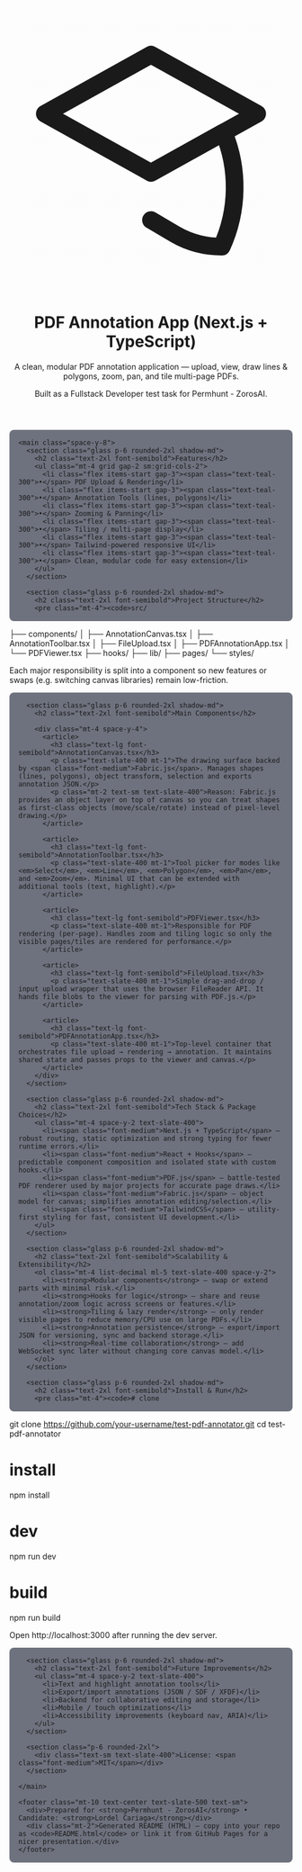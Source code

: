 <!doctype html>
<html lang="en">
<head>
  <meta charset="utf-8" />
  <meta name="viewport" content="width=device-width,initial-scale=1" />
  <title>PDF Annotation App — README</title>
  <script src="https://cdn.tailwindcss.com"></script>
  <style>
    /* small tweaks for code blocks and layout */
    pre { background: rgba(15,23,42,0.6); padding: 1rem; border-radius: .5rem; overflow:auto; }
    .glass { background: linear-gradient(180deg, rgba(255,255,255,0.04), rgba(255,255,255,0.02)); backdrop-filter: blur(6px); }
    .badge { background: linear-gradient(90deg,#06b6d4,#7c3aed); -webkit-background-clip: text; color: transparent; }
  </style>
</head>
<body class="bg-slate-900 text-slate-100 leading-relaxed antialiased">
  <div class="max-w-5xl mx-auto p-8">
    <header class="flex items-start gap-6 mb-8">
      <div class="w-16 h-16 rounded-2xl glass flex items-center justify-center shadow-lg">
        <svg xmlns="http://www.w3.org/2000/svg" class="w-10 h-10 text-white/90" fill="none" viewBox="0 0 24 24" stroke="currentColor">
          <path stroke-linecap="round" stroke-linejoin="round" stroke-width="1.5" d="M12 14l9-5-9-5-9 5 9 5z" />
          <path stroke-linecap="round" stroke-linejoin="round" stroke-width="1.5" d="M12 14l6.16-3.422A12.083 12.083 0 0118 20.25C16.59 20.25 15.25 19.89 14.09 19.23L12 18" />
        </svg>
      </div>
      <div>
        <h1 class="text-3xl font-extrabold">PDF Annotation App <span class="text-slate-400 text-lg font-medium">(Next.js + TypeScript)</span></h1>
        <p class="mt-2 text-slate-400">A clean, modular PDF annotation application — upload, view, draw lines & polygons, zoom, pan, and tile multi-page PDFs.</p>
        <p class="mt-3 text-sm text-slate-400">Built as a Fullstack Developer test task for <span class="font-medium">Permhunt - ZorosAI</span>.</p>
      </div>
    </header>

    <main class="space-y-8">
      <section class="glass p-6 rounded-2xl shadow-md">
        <h2 class="text-2xl font-semibold">Features</h2>
        <ul class="mt-4 grid gap-2 sm:grid-cols-2">
          <li class="flex items-start gap-3"><span class="text-teal-300">•</span> PDF Upload & Rendering</li>
          <li class="flex items-start gap-3"><span class="text-teal-300">•</span> Annotation Tools (lines, polygons)</li>
          <li class="flex items-start gap-3"><span class="text-teal-300">•</span> Zooming & Panning</li>
          <li class="flex items-start gap-3"><span class="text-teal-300">•</span> Tiling / multi-page display</li>
          <li class="flex items-start gap-3"><span class="text-teal-300">•</span> Tailwind-powered responsive UI</li>
          <li class="flex items-start gap-3"><span class="text-teal-300">•</span> Clean, modular code for easy extension</li>
        </ul>
      </section>

      <section class="glass p-6 rounded-2xl shadow-md">
        <h2 class="text-2xl font-semibold">Project Structure</h2>
        <pre class="mt-4"><code>src/
 ├── components/
 │   ├── AnnotationCanvas.tsx
 │   ├── AnnotationToolbar.tsx
 │   ├── FileUpload.tsx
 │   ├── PDFAnnotationApp.tsx
 │   └── PDFViewer.tsx
 ├── hooks/
 ├── lib/
 ├── pages/
 └── styles/
</code></pre>
        <p class="mt-3 text-slate-400">Each major responsibility is split into a component so new features or swaps (e.g. switching canvas libraries) remain low-friction.</p>
      </section>

      <section class="glass p-6 rounded-2xl shadow-md">
        <h2 class="text-2xl font-semibold">Main Components</h2>

        <div class="mt-4 space-y-4">
          <article>
            <h3 class="text-lg font-semibold">AnnotationCanvas.tsx</h3>
            <p class="text-slate-400 mt-1">The drawing surface backed by <span class="font-medium">Fabric.js</span>. Manages shapes (lines, polygons), object transform, selection and exports annotation JSON.</p>
            <p class="mt-2 text-sm text-slate-400">Reason: Fabric.js provides an object layer on top of canvas so you can treat shapes as first-class objects (move/scale/rotate) instead of pixel-level drawing.</p>
          </article>

          <article>
            <h3 class="text-lg font-semibold">AnnotationToolbar.tsx</h3>
            <p class="text-slate-400 mt-1">Tool picker for modes like <em>Select</em>, <em>Line</em>, <em>Polygon</em>, <em>Pan</em>, and <em>Zoom</em>. Minimal UI that can be extended with additional tools (text, highlight).</p>
          </article>

          <article>
            <h3 class="text-lg font-semibold">PDFViewer.tsx</h3>
            <p class="text-slate-400 mt-1">Responsible for PDF rendering (per-page). Handles zoom and tiling logic so only the visible pages/tiles are rendered for performance.</p>
          </article>

          <article>
            <h3 class="text-lg font-semibold">FileUpload.tsx</h3>
            <p class="text-slate-400 mt-1">Simple drag-and-drop / input upload wrapper that uses the browser FileReader API. It hands file blobs to the viewer for parsing with PDF.js.</p>
          </article>

          <article>
            <h3 class="text-lg font-semibold">PDFAnnotationApp.tsx</h3>
            <p class="text-slate-400 mt-1">Top-level container that orchestrates file upload → rendering → annotation. It maintains shared state and passes props to the viewer and canvas.</p>
          </article>
        </div>
      </section>

      <section class="glass p-6 rounded-2xl shadow-md">
        <h2 class="text-2xl font-semibold">Tech Stack & Package Choices</h2>
        <ul class="mt-4 space-y-2 text-slate-400">
          <li><span class="font-medium">Next.js + TypeScript</span> — robust routing, static optimization and strong typing for fewer runtime errors.</li>
          <li><span class="font-medium">React + Hooks</span> — predictable component composition and isolated state with custom hooks.</li>
          <li><span class="font-medium">PDF.js</span> — battle-tested PDF renderer used by major projects for accurate page draws.</li>
          <li><span class="font-medium">Fabric.js</span> — object model for canvas; simplifies annotation editing/selection.</li>
          <li><span class="font-medium">TailwindCSS</span> — utility-first styling for fast, consistent UI development.</li>
        </ul>
      </section>

      <section class="glass p-6 rounded-2xl shadow-md">
        <h2 class="text-2xl font-semibold">Scalability & Extensibility</h2>
        <ol class="mt-4 list-decimal ml-5 text-slate-400 space-y-2">
          <li><strong>Modular components</strong> — swap or extend parts with minimal risk.</li>
          <li><strong>Hooks for logic</strong> — share and reuse annotation/zoom logic across screens or features.</li>
          <li><strong>Tiling & lazy render</strong> — only render visible pages to reduce memory/CPU use on large PDFs.</li>
          <li><strong>Annotation persistence</strong> — export/import JSON for versioning, sync and backend storage.</li>
          <li><strong>Real-time collaboration</strong> — add WebSocket sync later without changing core canvas model.</li>
        </ol>
      </section>

      <section class="glass p-6 rounded-2xl shadow-md">
        <h2 class="text-2xl font-semibold">Install & Run</h2>
        <pre class="mt-4"><code># clone
git clone https://github.com/your-username/test-pdf-annotator.git
cd test-pdf-annotator

# install
npm install

# dev
npm run dev

# build
npm run build
</code></pre>
        <p class="mt-3 text-slate-400">Open <span class="font-semibold">http://localhost:3000</span> after running the dev server.</p>
      </section>

      <section class="glass p-6 rounded-2xl shadow-md">
        <h2 class="text-2xl font-semibold">Future Improvements</h2>
        <ul class="mt-4 space-y-2 text-slate-400">
          <li>Text and highlight annotation tools</li>
          <li>Export/import annotations (JSON / SDF / XFDF)</li>
          <li>Backend for collaborative editing and storage</li>
          <li>Mobile / touch optimizations</li>
          <li>Accessibility improvements (keyboard nav, ARIA)</li>
        </ul>
      </section>

      <section class="p-6 rounded-2xl">
        <div class="text-sm text-slate-400">License: <span class="font-medium">MIT</span></div>
      </section>

    </main>

    <footer class="mt-10 text-center text-slate-500 text-sm">
      <div>Prepared for <strong>Permhunt - ZorosAI</strong> • Candidate: <strong>Lordel Cariaga</strong></div>
      <div class="mt-2">Generated README (HTML) — copy into your repo as <code>README.html</code> or link it from GitHub Pages for a nicer presentation.</div>
    </footer>
  </div>
</body>
</html>
